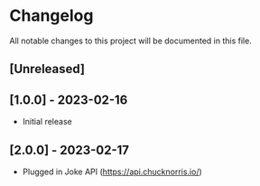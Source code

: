 # Changelog

All notable changes to this project will be documented in this file.

## [Unreleased]

## [1.0.0] - 2023-02-16
- Initial release

## [2.0.0] - 2023-02-17
- Plugged in Joke API (https://api.chucknorris.io/)